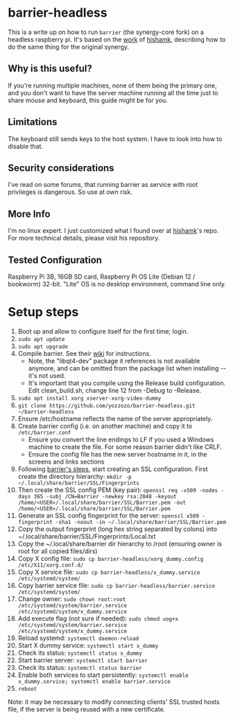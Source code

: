 # barrier-headless
This is a write up on how to run `barrier` (the synergy-core fork) on a headless raspberry pi. It's based on the [work](https://github.com/hishamk/headlesssynergysetup) of [hishamk](https://github.com/hishamk/), describing how to do the same thing for the original synergy.

## Why is this useful?
If you're running multiple machines, none of them being the primary one, and you don't want to have the server machine running all the time just to share mouse and keyboard, this guide might be for you.

## Limitations
The keyboard still sends keys to the host system. I have to look into how to disable that.

## Security considerations
I've read on some forums, that running barrier as service with root privileges is dangerous. So use at own risk.

## More Info
I'm no linux expert. I just customized what I found over at [hishamk](https://github.com/hishamk/)'s repo. For more technical details, please visit his repository.

## Tested Configuration
Raspberry Pi 3B, 16GB SD card, Raspberry Pi OS Lite (Debian 12 / bookworm) 32-bit.  "Lite" OS is no desktop environment, command line only.

# Setup steps
1. Boot up and allow to configure itself for the first time; login.
2. `sudo apt update`
3. `sudo apt upgrade`
4. Compile barrier. See their [wiki](https://github.com/debauchee/barrier/wiki/Building-on-Linux) for instructions.
   * Note, the "libqt4-dev" package it references is not available anymore, and can be omitted from the package list when installing -- it's not used.
   * It's important that you compile using the Release build configuration. Edit clean_build.sh, change line 12 from -Debug to -Release.
5. `sudo apt install xorg xserver-xorg-video-dummy`
6. `git clone https://github.com/yozzozo/barrier-headless.git ~/barrier-headless`
7. Ensure /etc/hostname reflects the name of the server appropriately.
8. Create barrier config (i.e. on another machine) and copy it to `/etc/barrier.conf`
   * Ensure you convert the line endings to LF if you used a Windows machine to create the file. For some reason barrier didn't like CRLF.
   * Ensure the config file has the new server hostname in it, in the screens and links sections
9. Following [barrier's steps](https://github.com/debauchee/barrier/wiki/Command-Line#ssl_config), start creating an SSL configuration.  First create the directory hierarchy: `mkdir -p ~/.local/share/barrier/SSL/Fingerprints`
10. Then create the SSL config PEM (key pair): `openssl req -x509 -nodes -days 365 -subj /CN=Barrier -newkey rsa:2048 -keyout /home/<USER>/.local/share/barrier/SSL/Barrier.pem -out /home/<USER>/.local/share/barrier/SSL/Barrier.pem`
11. Generate an SSL config fingerprint for the server: `openssl x509 -fingerprint -sha1 -noout -in ~/.local/share/barrier/SSL/Barrier.pem`
12. Copy the output fingerprint (long hex string separated by colons) into ~/.local/share/barrier/SSL/Fingerprints/Local.txt
13. Copy the ~/.local/share/barrier dir hierarchy to /root (ensuring owner is root for all copied files/dirs)
14. Copy X config file: `sudo cp barrier-headless/xorg_dummy.config /etc/X11/xorg.conf.d/`
15. Copy X service file: `sudo cp barrier-headless/x_dummy.service /etc/systemd/system/`
16. Copy barrier service file: `sudo cp barrier-headless/barrier.service /etc/systemd/system/`
17. Change owner: `sudo chown root:root /etc/systemd/system/barrier.service /etc/systemd/system/x_dummy.service`
18. Add execute flag (not sure if needed): `sudo chmod uog+x /etc/systemd/system/barrier.service /etc/systemd/system/x_dummy.service`
19. Reload systemd: `systemctl daemon-reload`
20. Start X dummy service: `systemctl start x_dummy`
21. Check its status: `systemctl status x_dummy`
22. Start barrier server: `systemctl start barrier`
23. Check its status: `systemctl status barrier`
24. Enable both services to start persistently: `systemctl enable x_dummy.service; systemctl enable barrier.service`
25. `reboot`

Note: it may be necessary to modify connecting clients' SSL trusted hosts file, if the server is being reused with a new certificate.
